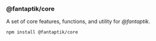 ### @fantaptik/core

A set of core features, functions, and utility for *@fantaptik*.

```
npm install @fantaptik/core
```